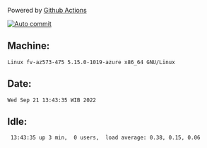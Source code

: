 Powered by [Github Actions](https://github.com/features/actions)

[![Auto commit](https://github.com/hiage/workstation/workflows/Auto%20commit/badge.svg)](https://github.com/hiage/workstation/actions?query=workflow%3A%22Auto+commit%22)

## Machine:
```
Linux fv-az573-475 5.15.0-1019-azure x86_64 GNU/Linux
```
## Date:
```
Wed Sep 21 13:43:35 WIB 2022
```
## Idle:
```
 13:43:35 up 3 min,  0 users,  load average: 0.38, 0.15, 0.06
```
